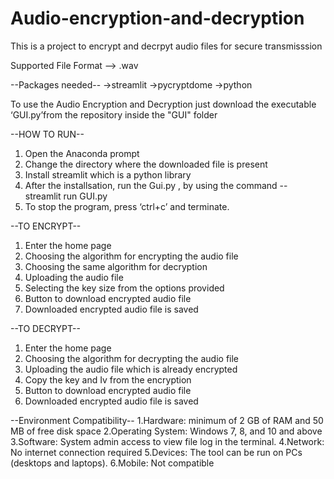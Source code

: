 # Audio-encryption-and-decryption

This is a project to encrypt and decrpyt audio files for secure transmisssion

Supported File Format --> .wav

--Packages needed--
->streamlit
->pycryptdome
->python

To use the Audio Encryption and Decryption just download the executable ‘GUI.py’from the repository inside the "GUI" folder 






--HOW TO RUN--
1. Open the Anaconda prompt
2. Change the directory where the downloaded file is present 
3. Install streamlit which is a python library 
4. After the installsation, run the Gui.py , by using the command
    -- streamlit run GUI.py
5. To stop the program, press ‘ctrl+c’ and terminate.







--TO ENCRYPT--
1. Enter the home page 
2. Choosing the algorithm for encrypting the audio file 
3. Choosing the same algorithm for decryption 
4. Uploading the audio file
5. Selecting the key size from the options provided 
6. Button to download encrypted audio file 
7. Downloaded encrypted audio file is saved 




--TO DECRYPT--
1. Enter the home page 
2. Choosing the algorithm for decrypting the audio file 
3. Uploading the audio file which is already encrypted
4. Copy the key and Iv from the encryption 
5. Button to download encrypted audio file 
6. Downloaded encrypted audio file is saved






--Environment Compatibility--
1.Hardware: minimum of 2 GB of RAM and 50 MB of free disk space
2.Operating System: Windows 7, 8, and 10 and above
3.Software: System admin access to view file log in the terminal.
4.Network: No internet connection required
5.Devices: The tool can be run on PCs (desktops and laptops).
6.Mobile: Not compatible
